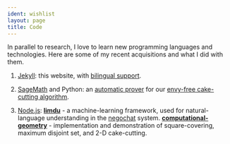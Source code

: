 ```yaml
---
ident: wishlist
layout: page
title: Code
---
```

In parallel to research, I love to learn new programming languages and technologies. 
Here are some of my recent acquisitions and what I did with them.

1. [Jekyll][J1]: this website, with [bilingual support][J2].

2. [SageMath][S1] and Python: an [automatic prover][S2] for our [envy-free cake-cutting algorithm][S3].

3. [Node.js][N1]: **[limdu][N2]** - a machine-learning framework, used for natural-language understanding in the [negochat][N3] system.
**[computational-geometry][N4]** - implementation and demonstration of square-covering, maximum disjoint set, and 2-D cake-cutting.


[J1]: http://jekyllrb.com/
[J2]: https://www.sylvaindurand.org/making-jekyll-multilingual/
[S1]: http://www.sagemath.org/
[S2]: https://github.com/erelsgl/envy-free
[S3]: http://arxiv.org/abs/1511.02599
[N1]: https://nodejs.org/en/
[N2]: https://github.com/erelsgl/limdu
[N3]: {{site.baseurl}}/topics/negochat
[N4]: https://github.com/erelsgl/computational-geometry
